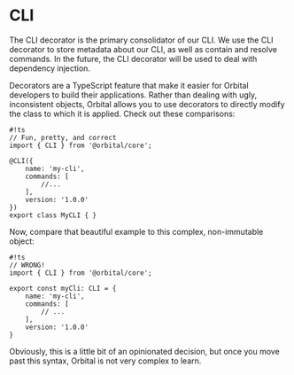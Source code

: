 # CLI

The CLI decorator is the primary consolidator of our CLI. We use the CLI decorator to store metadata about our CLI, as well as contain and resolve commands. In the future, the CLI decorator will be used to deal with dependency injection.

Decorators are a TypeScript feature that make it easier for Orbital developers to build their applications. Rather than dealing with ugly, inconsistent objects, Orbital allows you to use decorators to directly modify the class to which it is applied. Check out these comparisons:

    #!ts
    // Fun, pretty, and correct
    import { CLI } from '@orbital/core';

    @CLI({
        name: 'my-cli',
        commands: [
            //...
        ],
        version: '1.0.0'
    })
    export class MyCLI { }

Now, compare that beautiful example to this complex, non-immutable object:

    #!ts
    // WRONG!
    import { CLI } from '@orbital/core';

    export const myCli: CLI = {
        name: 'my-cli',
        commands: [
            // ...
        ],
        version: '1.0.0'
    }

Obviously, this is a little bit of an opinionated decision, but once you move past this syntax, Orbital is not very complex to learn.